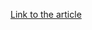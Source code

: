 [Link to the article](https://trendmicro.com/vinfo/hk-en/security/news/cybercrime-and-digital-threats/group-behind-trickbot-spreads-fileless-bazarbackdoor)
